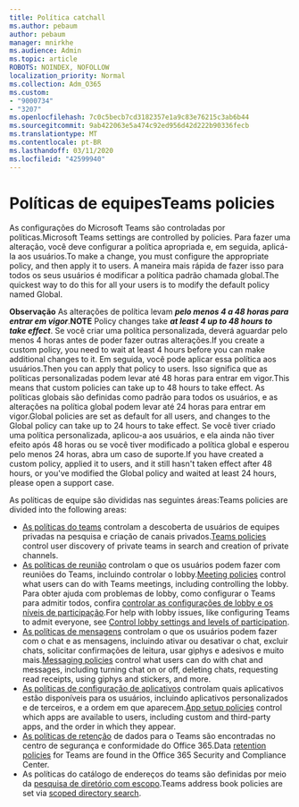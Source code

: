 ```yaml
---
title: Política catchall
ms.author: pebaum
author: pebaum
manager: mnirkhe
ms.audience: Admin
ms.topic: article
ROBOTS: NOINDEX, NOFOLLOW
localization_priority: Normal
ms.collection: Adm_O365
ms.custom:
- "9000734"
- "3207"
ms.openlocfilehash: 7c0c5becb7cd3182357e1a9c83e76215c3ab6b44
ms.sourcegitcommit: 9ab422063e5a474c92ed956d42d222b90336fecb
ms.translationtype: MT
ms.contentlocale: pt-BR
ms.lasthandoff: 03/11/2020
ms.locfileid: "42599940"
---
```

# <a name="teams-policies"></a><span data-ttu-id="00c40-102">Políticas de equipes</span><span class="sxs-lookup"><span data-stu-id="00c40-102">Teams policies</span></span>

<span data-ttu-id="00c40-103">As configurações do Microsoft Teams são controladas por políticas.</span><span class="sxs-lookup"><span data-stu-id="00c40-103">Microsoft Teams settings are controlled by policies.</span></span> <span data-ttu-id="00c40-104">Para fazer uma alteração, você deve configurar a política apropriada e, em seguida, aplicá-la aos usuários.</span><span class="sxs-lookup"><span data-stu-id="00c40-104">To make a change, you must configure the appropriate policy, and then apply it to users.</span></span> <span data-ttu-id="00c40-105">A maneira mais rápida de fazer isso para todos os seus usuários é modificar a política padrão chamada global.</span><span class="sxs-lookup"><span data-stu-id="00c40-105">The quickest way to do this for all your users is to modify the default policy named Global.</span></span> 

<span data-ttu-id="00c40-106">**Observação** As alterações de política levam ***pelo menos 4 a 48 horas para entrar em vigor***.</span><span class="sxs-lookup"><span data-stu-id="00c40-106">**NOTE** Policy changes take ***at least 4 up to 48 hours to take effect***.</span></span> <span data-ttu-id="00c40-107">Se você criar uma política personalizada, deverá aguardar pelo menos 4 horas antes de poder fazer outras alterações.</span><span class="sxs-lookup"><span data-stu-id="00c40-107">If you create a custom policy, you need to wait at least 4 hours before you can make additional changes to it.</span></span> <span data-ttu-id="00c40-108">Em seguida, você pode aplicar essa política aos usuários.</span><span class="sxs-lookup"><span data-stu-id="00c40-108">Then you can apply that policy to users.</span></span> <span data-ttu-id="00c40-109">Isso significa que as políticas personalizadas podem levar até 48 horas para entrar em vigor.</span><span class="sxs-lookup"><span data-stu-id="00c40-109">This means that custom policies can take up to 48 hours to take effect.</span></span> <span data-ttu-id="00c40-110">As políticas globais são definidas como padrão para todos os usuários, e as alterações na política global podem levar até 24 horas para entrar em vigor.</span><span class="sxs-lookup"><span data-stu-id="00c40-110">Global policies are set as default for all users, and changes to the Global policy can take up to 24 hours to take effect.</span></span> <span data-ttu-id="00c40-111">Se você tiver criado uma política personalizada, aplicou-a aos usuários, e ela ainda não tiver efeito após 48 horas ou se você tiver modificado a política global e esperou pelo menos 24 horas, abra um caso de suporte.</span><span class="sxs-lookup"><span data-stu-id="00c40-111">If you have created a custom policy, applied it to users, and it still hasn't taken effect after 48 hours, or you've modified the Global policy and waited at least 24 hours, please open a support case.</span></span>

<span data-ttu-id="00c40-112">As políticas de equipe são divididas nas seguintes áreas:</span><span class="sxs-lookup"><span data-stu-id="00c40-112">Teams policies are divided into the following areas:</span></span>

- <span data-ttu-id="00c40-113">[As políticas do teams](https://docs.microsoft.com/MicrosoftTeams/teams-policies) controlam a descoberta de usuários de equipes privadas na pesquisa e criação de canais privados.</span><span class="sxs-lookup"><span data-stu-id="00c40-113">[Teams policies](https://docs.microsoft.com/MicrosoftTeams/teams-policies) control user discovery of private teams in search and creation of private channels.</span></span>  
- <span data-ttu-id="00c40-114">[As políticas de reunião](https://docs.microsoft.com/microsoftteams/meeting-policies-in-teams) controlam o que os usuários podem fazer com reuniões do Teams, incluindo controlar o lobby.</span><span class="sxs-lookup"><span data-stu-id="00c40-114">[Meeting policies](https://docs.microsoft.com/microsoftteams/meeting-policies-in-teams) control what users can do with Teams meetings, including controlling the lobby.</span></span> <span data-ttu-id="00c40-115">Para obter ajuda com problemas de lobby, como configurar o Teams para admitir todos, confira [controlar as configurações de lobby e os níveis de participação](https://docs.microsoft.com/alchemyinsights/bypass-lobby).</span><span class="sxs-lookup"><span data-stu-id="00c40-115">For help with lobby issues, like configuring Teams to admit everyone, see [Control lobby settings and levels of participation](https://docs.microsoft.com/alchemyinsights/bypass-lobby).</span></span>
- <span data-ttu-id="00c40-116">[As políticas de mensagens](https://docs.microsoft.com/microsoftteams/messaging-policies-in-teams) controlam o que os usuários podem fazer com o chat e as mensagens, incluindo ativar ou desativar o chat, excluir chats, solicitar confirmações de leitura, usar giphys e adesivos e muito mais.</span><span class="sxs-lookup"><span data-stu-id="00c40-116">[Messaging policies](https://docs.microsoft.com/microsoftteams/messaging-policies-in-teams) control what users can do with chat and messages, including turning chat on or off, deleting chats, requesting read receipts, using giphys and stickers, and more.</span></span>
- <span data-ttu-id="00c40-117">[As políticas de configuração de aplicativos](https://docs.microsoft.com/MicrosoftTeams/teams-app-setup-policies) controlam quais aplicativos estão disponíveis para os usuários, incluindo aplicativos personalizados e de terceiros, e a ordem em que aparecem.</span><span class="sxs-lookup"><span data-stu-id="00c40-117">[App setup policies](https://docs.microsoft.com/MicrosoftTeams/teams-app-setup-policies) control which apps are available to users, including custom and third-party apps, and the order in which they appear.</span></span>  
- <span data-ttu-id="00c40-118">[As políticas de retenção](https://docs.microsoft.com/microsoftteams/retention-policies) de dados para o Teams são encontradas no centro de segurança e conformidade do Office 365.</span><span class="sxs-lookup"><span data-stu-id="00c40-118">Data [retention policies](https://docs.microsoft.com/microsoftteams/retention-policies) for Teams are found in the Office 365 Security and Compliance Center.</span></span>
- <span data-ttu-id="00c40-119">As políticas do catálogo de endereços do teams são definidas por meio da [pesquisa de diretório com escopo](https://docs.microsoft.com/MicrosoftTeams/teams-scoped-directory-search).</span><span class="sxs-lookup"><span data-stu-id="00c40-119">Teams address book policies are set via [scoped directory search](https://docs.microsoft.com/MicrosoftTeams/teams-scoped-directory-search).</span></span>